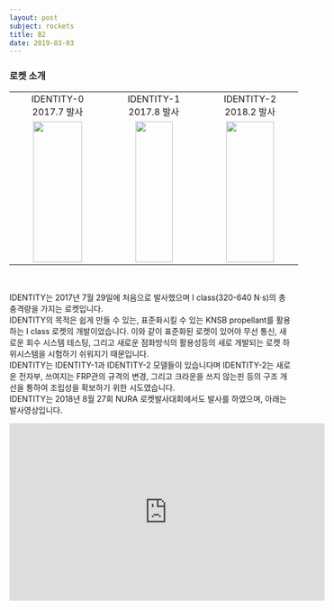 ```yaml
---
layout: post
subject: rockets
title: B2
date: 2019-03-03
---
```


<h3>로켓 소개</h3>
<table style="width:1085px"><tr>
<td width="155" align="center">IDENTITY-0<br/>2017.7 발사</td>
<td width="155" align="center">IDENTITY-1<br/>2017.8 발사</td>
<td width="155" align="center">IDENTITY-2<br/>2018.2 발사</td>

</tr><tr>
<td width="155" align="center">
<img src="https://github.com/hsb6350/hanaro.github.io/blob/master/assets/IDENTITY0.jpg?raw=true" width="86.3" height="250"/></td>
<td width="155" align="center">
<img src="https://github.com/hsb6350/hanaro.github.io/blob/master/assets/IDENTITY.jpg?raw=true" width="66" height="250"/></td>
<td width="155" align="center">
<img src="https://github.com/hsb6350/hanaro.github.io/blob/master/assets/IDENTITY2.jpg?raw=true" width="85.8" height="250"/></td>

</tr></table><br/>

IDENTITY는 2017년 7월 29일에 처음으로 발사했으며 I class(320-640 N·s)의 총 충격량을 가지는 로켓입니다. <br/>
IDENTITY의 목적은 쉽게 만들 수 있는, 표준화시킬 수 있는 KNSB propellant를 활용하는 I class 로켓의 개발이었습니다. 이와 같이 표준화된 로켓이 있어야 무선 통신, 새로운 회수 시스템
테스팅, 그리고 새로운 점화방식의 활용성등의 새로 개발되는 로켓 하위시스템을 시험하기 쉬워지기 때문입니다. <br/>
IDENTITY는 IDENTITY-1과 IDENTITY-2 모델들이 있습니다며 IDENTITY-2는 새로운 전자부, 쓰여지는 FRP관의 규격의 변경, 그리고 크라운을 쓰지 않는핀 등의 
구조 개선을 통하여 조립성을 확보하기 위한 시도였습니다. <br/>
IDENTITY는 2018년 8월 27회 NURA 로켓발사대회에서도 발사를 하였으며, 아래는 발사영상입니다. <br/>

<iframe width="560" height="315" src="https://www.youtube.com/embed/GzKZtYqitq4" frameborder="0" allowfullscreen></iframe>

